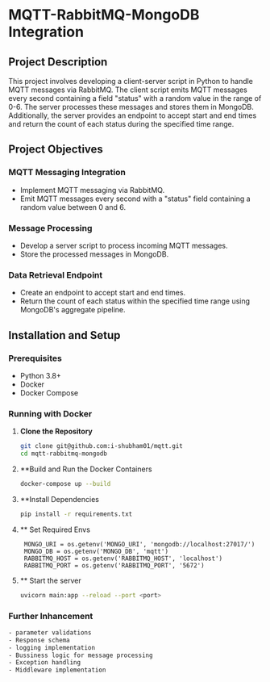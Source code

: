 # MQTT-RabbitMQ-MongoDB Integration

## Project Description

This project involves developing a client-server script in Python to handle MQTT messages via RabbitMQ. The client script emits MQTT messages every second containing a field "status" with a random value in the range of 0-6. The server processes these messages and stores them in MongoDB. Additionally, the server provides an endpoint to accept start and end times and return the count of each status during the specified time range.

## Project Objectives

### MQTT Messaging Integration
- Implement MQTT messaging via RabbitMQ.
- Emit MQTT messages every second with a "status" field containing a random value between 0 and 6.

### Message Processing
- Develop a server script to process incoming MQTT messages.
- Store the processed messages in MongoDB.

### Data Retrieval Endpoint
- Create an endpoint to accept start and end times.
- Return the count of each status within the specified time range using MongoDB's aggregate pipeline.


## Installation and Setup

### Prerequisites
- Python 3.8+
- Docker
- Docker Compose

### Running with Docker

1. **Clone the Repository**
   ```bash
   git clone git@github.com:i-shubham01/mqtt.git
   cd mqtt-rabbitmq-mongodb
2. **Build and Run the Docker Containers
   ```bash
   docker-compose up --build

3. **Install Dependencies
   ```bash
   pip install -r requirements.txt
4. ** Set Required Envs
   ```text
    MONGO_URI = os.getenv('MONGO_URI', 'mongodb://localhost:27017/')
    MONGO_DB = os.getenv('MONGO_DB', 'mqtt')
    RABBITMQ_HOST = os.getenv('RABBITMQ_HOST', 'localhost')
    RABBITMQ_PORT = os.getenv('RABBITMQ_PORT', '5672')

5. ** Start the server
   ```bash
   uvicorn main:app --reload --port <port>
   

### Further Inhancement
```bash
- parameter validations
- Response schema
- logging implementation
- Bussiness logic for message processing
- Exception handling
- Middleware implementation
```
